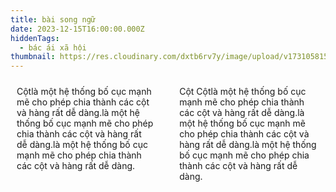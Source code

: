 ```yaml
---
title: bài song ngữ
date: 2023-12-15T16:00:00.000Z
hiddenTags:
  - bác ái xã hội
thumbnail: https://res.cloudinary.com/dxtb6rv7y/image/upload/v1731058155/IMG_1959_jykl3p.jpg
---
```


<div class="container">
  <div class="column">Cộtlà một hệ thống bố cục mạnh mẽ cho phép chia thành các cột và hàng rất dễ dàng.là một hệ thống bố cục mạnh mẽ cho phép chia thành các cột và hàng rất dễ dàng.là một hệ thống bố cục mạnh mẽ cho phép chia thành các cột và hàng rất dễ dàng.
</div>
  <div class="column">Cột Cộtlà một hệ thống bố cục mạnh mẽ cho phép chia thành các cột và hàng rất dễ dàng.là một hệ thống bố cục mạnh mẽ cho phép chia thành các cột và hàng rất dễ dàng.là một hệ thống bố cục mạnh mẽ cho phép chia thành các cột và hàng rất dễ dàng.</div>
  
</div>

<style>
  .container {
    display: flex;
    gap: 20px; 
  }
  .column {
    flex: 1; 
    padding: 10px;

  }
</style>
